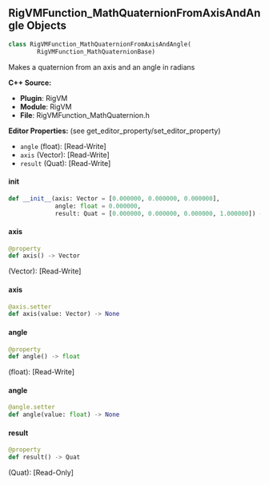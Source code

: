 ## RigVMFunction_MathQuaternionFromAxisAndAngle Objects

```python
class RigVMFunction_MathQuaternionFromAxisAndAngle(
        RigVMFunction_MathQuaternionBase)
```

Makes a quaternion from an axis and an angle in radians

**C++ Source:**

- **Plugin**: RigVM
- **Module**: RigVM
- **File**: RigVMFunction_MathQuaternion.h

**Editor Properties:** (see get_editor_property/set_editor_property)

- ``angle`` (float):  [Read-Write]
- ``axis`` (Vector):  [Read-Write]
- ``result`` (Quat):  [Read-Write]

<a id="unreal.RigVMFunction_MathQuaternionFromAxisAndAngle.__init__"></a>

#### __init__

```python
def __init__(axis: Vector = [0.000000, 0.000000, 0.000000],
             angle: float = 0.000000,
             result: Quat = [0.000000, 0.000000, 0.000000, 1.000000]) -> None
```

<a id="unreal.RigVMFunction_MathQuaternionFromAxisAndAngle.axis"></a>

#### axis

```python
@property
def axis() -> Vector
```

(Vector):  [Read-Write]

<a id="unreal.RigVMFunction_MathQuaternionFromAxisAndAngle.axis"></a>

#### axis

```python
@axis.setter
def axis(value: Vector) -> None
```

<a id="unreal.RigVMFunction_MathQuaternionFromAxisAndAngle.angle"></a>

#### angle

```python
@property
def angle() -> float
```

(float):  [Read-Write]

<a id="unreal.RigVMFunction_MathQuaternionFromAxisAndAngle.angle"></a>

#### angle

```python
@angle.setter
def angle(value: float) -> None
```

<a id="unreal.RigVMFunction_MathQuaternionFromAxisAndAngle.result"></a>

#### result

```python
@property
def result() -> Quat
```

(Quat):  [Read-Only]

<a id="unreal.RigUnit_MathQuaternionFromAxisAndAngle"></a>